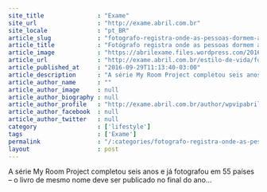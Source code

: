 ```yaml
---
site_title               : "Exame"
site_url                 : "http://exame.abril.com.br"
site_locale              : "pt_BR"
article_slug             : "fotografo-registra-onde-as-pessoas-dormem-ao-redor-do-mundo"
article_title            : "Fotógrafo registra onde as pessoas dormem ao redor do mundo"
article_image            : "https://abrilexame.files.wordpress.com/2016/10/size_960_16_9_andreea-de-bucareste-na-romenia1.jpeg?quality=70&strip=all&w=960"
article_url              : "http://exame.abril.com.br/estilo-de-vida/fotografo-registra-onde-as-pessoas-dormem-ao-redor-do-mundo/"
article_published_at     : "2016-09-29T11:13:40-03:00"
article_description      : "A série My Room Project completou seis anos e já fotografou em 55 países – o livro de mesmo nome deve ser publicado no final do ano..."
article_author_name      : ""
article_author_image     : null
article_author_biography : null
article_author_profile   : "http://exame.abril.com.br/author/wpvipabril/"
article_author_facebook  : null
article_author_twitter   : null
category                 : ['lifestyle']
tags                     : ['Exame']
permalink                : "/:categories/fotografo-registra-onde-as-pessoas-dormem-ao-redor-do-mundo/"
layout                   : post
---
```


A série My Room Project completou seis anos e já fotografou em 55 países – o livro de mesmo nome deve ser publicado no final do ano...
